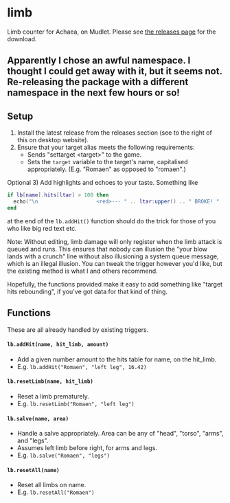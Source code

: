 # limb
Limb counter for Achaea, on Mudlet. Please see [the releases page](https://github.com/27theo/limb/releases) for the download.

## Apparently I chose an awful namespace. I thought I could get away with it, but it seems not. Re-releasing the package with a different namespace in the next few hours or so!

## Setup

 1) Install the latest release from the releases section (see to the right of this on desktop website).
 2) Ensure that your target alias meets the following requirements:
     - Sends "settarget \<target\>" to the game.
     - Sets the `target` variable to the target's name, capitalised appropriately. (E.g. "Romaen" as opposed to "romaen".)

Optional 3) Add highlights and echoes to your taste. Something like 

```lua
if lb[name].hits[ltar] > 100 then
  echo("\n                   <red>--- " .. ltar:upper() .. " BROKE! " .. ltar:upper() .. " BROKE! ---\n")
end
```

at the end of the `lb.addHit()` function should do the trick for those of you who like big red text etc.

Note: Without editing, limb damage will only register when the limb attack is queued and runs. This ensures that nobody can illusion the "your blow lands with a crunch" line without also illusioning a system queue message, which is an illegal illusion. You can tweak the trigger however you'd like, but the existing method is what I and others recommend.

Hopefully, the functions provided make it easy to add something like "target hits rebounding", if you've got data for that kind of thing. 

## Functions

These are all already handled by existing triggers.

#### `lb.addHit(name, hit_limb, amount)`

 - Add a given number amount to the hits table for name, on the hit_limb.
 - E.g. `lb.addHit("Romaen", "left leg", 16.42)`

#### `lb.resetLimb(name, hit_limb)`

 - Reset a limb prematurely.
 - E.g. `lb.resetLimb("Romaen", "left leg")`

#### `lb.salve(name, area)`

 - Handle a salve appropriately. Area can be any of "head", "torso", "arms", and "legs".
 - Assumes left limb before right, for arms and legs.
 - E.g. `lb.salve("Romaen", "legs")`

#### `lb.resetAll(name)`

 - Reset all limbs on name.
 - E.g. `lb.resetAll("Romaen")`
